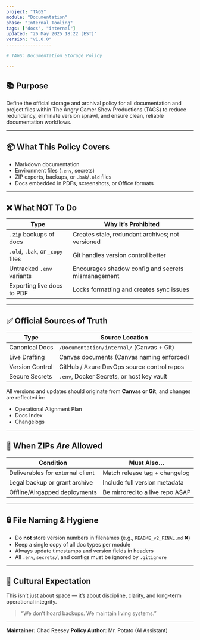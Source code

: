 ```yaml
---
project: "TAGS"
module: "Documentation"
phase: "Internal Tooling"
tags: ["docs", "internal"]
updated: "26 May 2025 18:22 (EST)"
version: "v1.0.0"
-----------------

# TAGS: Documentation Storage Policy

---
```


## 📚 Purpose

Define the official storage and archival policy for all documentation and project files within The Angry Gamer Show Productions (TAGS) to reduce redundancy, eliminate version sprawl, and ensure clean, reliable documentation workflows.

---

## 📦 What This Policy Covers

* Markdown documentation
* Environment files (`.env`, secrets)
* ZIP exports, backups, or `.bak`/`.old` files
* Docs embedded in PDFs, screenshots, or Office formats

---

## ❌ What NOT To Do

| Type                             | Why It’s Prohibited                                |
| -------------------------------- | -------------------------------------------------- |
| `.zip` backups of docs           | Creates stale, redundant archives; not versioned   |
| `.old`, `.bak`, or `_copy` files | Git handles version control better                 |
| Untracked `.env` variants        | Encourages shadow config and secrets mismanagement |
| Exporting live docs to PDF       | Locks formatting and creates sync issues           |

---

## ✅ Official Sources of Truth

| Type            | Source Location                            |
| --------------- | ------------------------------------------ |
| Canonical Docs  | `/Documentation/internal/` (Canvas + Git)  |
| Live Drafting   | Canvas documents (Canvas naming enforced)  |
| Version Control | GitHub / Azure DevOps source control repos |
| Secure Secrets  | `.env`, Docker Secrets, or host key vault  |

All versions and updates should originate from **Canvas or Git**, and changes are reflected in:

* Operational Alignment Plan
* Docs Index
* Changelogs

---

## 🧰 When ZIPs *Are* Allowed

| Condition                        | Must Also…                      |
| -------------------------------- | ------------------------------- |
| Deliverables for external client | Match release tag + changelog   |
| Legal backup or grant archive    | Include full version metadata   |
| Offline/Airgapped deployments    | Be mirrored to a live repo ASAP |

---

## 🔒 File Naming & Hygiene

* Do **not** store version numbers in filenames (e.g., `README_v2_FINAL.md` ❌)
* Keep a single copy of all doc types per module
* Always update timestamps and version fields in headers
* All `.env`, `secrets/`, and configs must be ignored by `.gitignore`

---

## 🧠 Cultural Expectation

This isn’t just about space — it’s about discipline, clarity, and long-term operational integrity.

> “We don’t hoard backups. We maintain living systems.”

---

**Maintainer:** Chad Reesey
**Policy Author:** Mr. Potato (AI Assistant)
